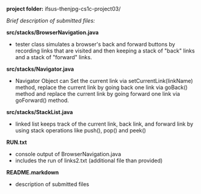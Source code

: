 **project folder:** ifsus-thenjpg-cs1c-project03/

*Brief description of submitted files:*

**src/stacks/BrowserNavigation.java**
* tester class simulates a browser's back and forward buttons by recording links that are visited
 and then keeping a stack of "back" links and a stack of "forward" links.

**src/stacks/Navigator.java**
* Navigator Object can Set the current link via setCurrentLink(linkName) method, replace the current link
 by going back one link via goBack() method and replace the current link by going forward one link via 
 goForward() method.

**src/stacks/StackList.java**
* linked list keeps track of the current link, back link, and forward link by using stack operations
  like push(), pop() and peek()

**RUN.txt**
* console output of BrowserNavigation.java 
* includes the run of links2.txt (additional file than provided)

**README.markdown**
* description of submitted files